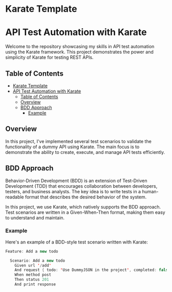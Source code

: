 # Karate Template

# API Test Automation with Karate

Welcome to the repository showcasing my skills in API test automation using the Karate framework. This project demonstrates the power and simplicity of Karate for testing REST APIs.

## Table of Contents

- [Karate Template](#karate-template)
- [API Test Automation with Karate](#api-test-automation-with-karate)
  - [Table of Contents](#table-of-contents)
  - [Overview](#overview)
  - [BDD Approach](#bdd-approach)
    - [Example](#example)

## Overview

In this project, I've implemented several test scenarios to validate the functionality of a dummy API using Karate. The main focus is to demonstrate the ability to create, execute, and manage API tests efficiently.

## BDD Approach

Behavior-Driven Development (BDD) is an extension of Test-Driven Development (TDD) that encourages collaboration between developers, testers, and business analysts. The key idea is to write tests in a human-readable format that describes the desired behavior of the system.

In this project, we use Karate, which natively supports the BDD approach. Test scenarios are written in a Given-When-Then format, making them easy to understand and maintain.

### Example

Here's an example of a BDD-style test scenario written with Karate:

```java
Feature: Add a new todo

  Scenario: Add a new todo
    Given url '/add'
    And request { todo: 'Use DummyJSON in the project', completed: false, userId: 5 }
    When method post
    Then status 201
    And print response
